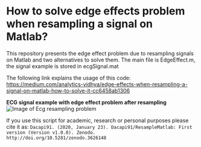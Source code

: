 # How to solve edge effects problem when resampling a signal on Matlab?

This repository presents the edge effect problem due to resampling signals on Matlab and two alternatives to solve them. The main file is EdgeEffect.m, the signal example is stored in ecgSignal.mat

The following link explains the usage of this code: https://medium.com/analytics-vidhya/edge-effects-when-resampling-a-signal-on-matlab-how-to-solve-it-cc6458ab1306

**ECG signal example with edge effect problem after resampling**
![Image of Ecg resampling problem](https://user-images.githubusercontent.com/55755680/73375982-4c35d700-4282-11ea-85c2-44beb81d662c.png)

If you use this script for academic, research or personal purposes please cite it as:
```Dacapi91. (2020, January 23). Dacapi91/ResampleMatlab: First version (Version v1.0.0). Zenodo. http://doi.org/10.5281/zenodo.3626148```



